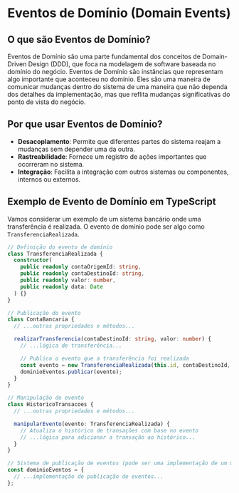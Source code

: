# Eventos de Domínio (Domain Events)

## O que são Eventos de Domínio?

Eventos de Domínio são uma parte fundamental dos conceitos de Domain-Driven Design (DDD), que foca na modelagem de software baseada no domínio do negócio. Eventos de Domínio são instâncias que representam algo importante que aconteceu no domínio. Eles são uma maneira de comunicar mudanças dentro do sistema de uma maneira que não dependa dos detalhes da implementação, mas que reflita mudanças significativas do ponto de vista do negócio.

## Por que usar Eventos de Domínio?

- **Desacoplamento**: Permite que diferentes partes do sistema reajam a mudanças sem depender uma da outra.
- **Rastreabilidade**: Fornece um registro de ações importantes que ocorreram no sistema.
- **Integração**: Facilita a integração com outros sistemas ou componentes, internos ou externos.

## Exemplo de Evento de Domínio em TypeScript

Vamos considerar um exemplo de um sistema bancário onde uma transferência é realizada. O evento de domínio pode ser algo como `TransferenciaRealizada`.

```typescript
// Definição do evento de domínio
class TransferenciaRealizada {
  constructor(
    public readonly contaOrigemId: string,
    public readonly contaDestinoId: string,
    public readonly valor: number,
    public readonly data: Date
  ) {}
}

// Publicação do evento
class ContaBancaria {
  // ...outras propriedades e métodos...

  realizarTransferencia(contaDestinoId: string, valor: number) {
    // ...lógica de transferência...

    // Publica o evento que a transferência foi realizada
    const evento = new TransferenciaRealizada(this.id, contaDestinoId, valor, new Date());
    dominioEventos.publicar(evento);
  }
}

// Manipulação do evento
class HistoricoTransacoes {
  // ...outras propriedades e métodos...

  manipularEvento(evento: TransferenciaRealizada) {
    // Atualiza o histórico de transações com base no evento
    // ...lógica para adicionar a transação ao histórico...
  }
}

// Sistema de publicação de eventos (pode ser uma implementação de um message broker, por exemplo)
const dominioEventos = {
  // ...implementação de publicação de eventos...
};
```
